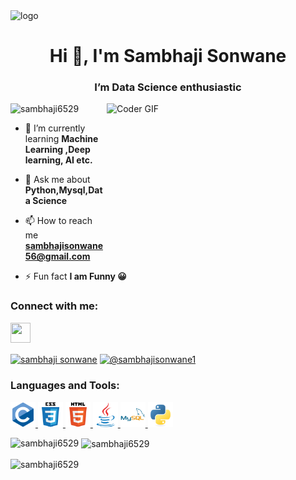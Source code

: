 <img align="top" alt="logo" height=350 width=950 src="https://github.com/Sambhaji6529/Sambhaji6529/blob/main/Top_Data_Science_Facts.avif" />
<h1 align="center">Hi 👋, I'm Sambhaji Sonwane</h1>
<h3 align="center">I’m Data Science enthusiastic</h3>
<img align="right" alt="Coder GIF" height=250 width=350 src="https://cdn.dribbble.com/users/730703/screenshots/6581243/avento.gif" />

<p align="left"> <img src="https://komarev.com/ghpvc/?username=sambhaji6529&label=Profile%20views&color=0e75b6&style=flat" alt="sambhaji6529" /> </p>

- 🌱 I’m currently learning **Machine Learning ,Deep learning, AI etc.**

- 💬 Ask me about **Python,Mysql,Data Science**

- 📫 How to reach me **sambhajisonwane56@gmail.com**

- ⚡ Fun fact **I am Funny 😀**

<h3 align="left">Connect with me:</h3>

<p align="left"> <a href="https://www.linkedin.com/in/Sambhaji Sonwane" target="_blank" rel="noreferrer"><img src="https://raw.githubusercontent.com/danielcranney/readme-generator/main/public/icons/socials/linkedin.svg" width="32" height="32" /></a></p>
<a href="sambhaji sonwane" target="blank"><img align="center" src="https://raw.githubusercontent.com/rahuldkjain/github-profile-readme-generator/master/src/images/icons/Social/kaggle.svg" alt="sambhaji sonwane" height="30" width="40" /></a>
<a href="@sambhajisonwane1" target="blank"><img align="center" src="https://raw.githubusercontent.com/rahuldkjain/github-profile-readme-generator/master/src/images/icons/Social/hackerrank.svg" alt="@sambhajisonwane1" height="30" width="40" /></a>
</p>

<h3 align="left">Languages and Tools:</h3>
<p align="left"> <a href="https://www.cprogramming.com/" target="_blank" rel="noreferrer"> <img src="https://raw.githubusercontent.com/devicons/devicon/master/icons/c/c-original.svg" alt="c" width="40" height="40"/> </a> <a href="https://www.w3schools.com/css/" target="_blank" rel="noreferrer"> <img src="https://raw.githubusercontent.com/devicons/devicon/master/icons/css3/css3-original-wordmark.svg" alt="css3" width="40" height="40"/> </a> <a href="https://www.w3.org/html/" target="_blank" rel="noreferrer"> <img src="https://raw.githubusercontent.com/devicons/devicon/master/icons/html5/html5-original-wordmark.svg" alt="html5" width="40" height="40"/> </a> <a href="https://www.java.com" target="_blank" rel="noreferrer"> <img src="https://raw.githubusercontent.com/devicons/devicon/master/icons/java/java-original.svg" alt="java" width="40" height="40"/> </a> <a href="https://www.mysql.com/" target="_blank" rel="noreferrer"> <img src="https://raw.githubusercontent.com/devicons/devicon/master/icons/mysql/mysql-original-wordmark.svg" alt="mysql" width="40" height="40"/> </a> <a href="https://www.python.org" target="_blank" rel="noreferrer"> <img src="https://raw.githubusercontent.com/devicons/devicon/master/icons/python/python-original.svg" alt="python" width="40" height="40"/> </a> </p>

<p><img align="left" src="https://github-readme-stats.vercel.app/api/top-langs?username=sambhaji6529&show_icons=true&locale=en&layout=compact" alt="sambhaji6529" /></p>

<p>&nbsp;<img align="center" src="https://github-readme-stats.vercel.app/api?username=sambhaji6529&show_icons=true&locale=en" alt="sambhaji6529" /></p>

<p><img align="center" src="https://github-readme-streak-stats.herokuapp.com/?user=sambhaji6529&" alt="sambhaji6529" /></p>
